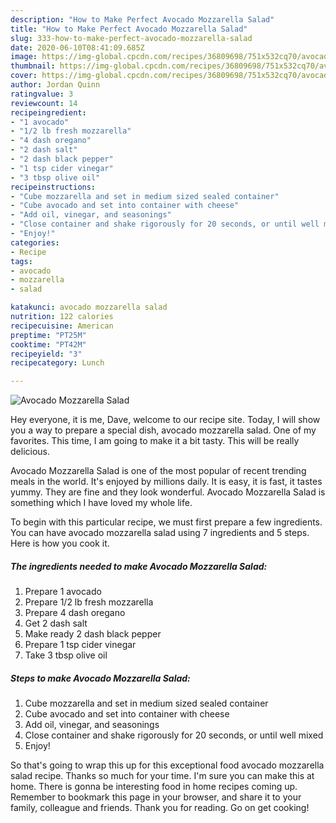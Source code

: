 ```yaml
---
description: "How to Make Perfect Avocado Mozzarella Salad"
title: "How to Make Perfect Avocado Mozzarella Salad"
slug: 333-how-to-make-perfect-avocado-mozzarella-salad
date: 2020-06-10T08:41:09.685Z
image: https://img-global.cpcdn.com/recipes/36809698/751x532cq70/avocado-mozzarella-salad-recipe-main-photo.jpg
thumbnail: https://img-global.cpcdn.com/recipes/36809698/751x532cq70/avocado-mozzarella-salad-recipe-main-photo.jpg
cover: https://img-global.cpcdn.com/recipes/36809698/751x532cq70/avocado-mozzarella-salad-recipe-main-photo.jpg
author: Jordan Quinn
ratingvalue: 3
reviewcount: 14
recipeingredient:
- "1 avocado"
- "1/2 lb fresh mozzarella"
- "4 dash oregano"
- "2 dash salt"
- "2 dash black pepper"
- "1 tsp cider vinegar"
- "3 tbsp olive oil"
recipeinstructions:
- "Cube mozzarella and set in medium sized sealed container"
- "Cube avocado and set into container with cheese"
- "Add oil, vinegar, and seasonings"
- "Close container and shake rigorously for 20 seconds, or until well mixed"
- "Enjoy!"
categories:
- Recipe
tags:
- avocado
- mozzarella
- salad

katakunci: avocado mozzarella salad 
nutrition: 122 calories
recipecuisine: American
preptime: "PT25M"
cooktime: "PT42M"
recipeyield: "3"
recipecategory: Lunch

---
```



![Avocado Mozzarella Salad](https://img-global.cpcdn.com/recipes/36809698/751x532cq70/avocado-mozzarella-salad-recipe-main-photo.jpg)

Hey everyone, it is me, Dave, welcome to our recipe site. Today, I will show you a way to prepare a special dish, avocado mozzarella salad. One of my favorites. This time, I am going to make it a bit tasty. This will be really delicious.



Avocado Mozzarella Salad is one of the most popular of recent trending meals in the world. It's enjoyed by millions daily. It is easy, it is fast, it tastes yummy. They are fine and they look wonderful. Avocado Mozzarella Salad is something which I have loved my whole life.


To begin with this particular recipe, we must first prepare a few ingredients. You can have avocado mozzarella salad using 7 ingredients and 5 steps. Here is how you cook it.

<!--inarticleads1-->

##### The ingredients needed to make Avocado Mozzarella Salad:

1. Prepare 1 avocado
1. Prepare 1/2 lb fresh mozzarella
1. Prepare 4 dash oregano
1. Get 2 dash salt
1. Make ready 2 dash black pepper
1. Prepare 1 tsp cider vinegar
1. Take 3 tbsp olive oil




<!--inarticleads2-->

##### Steps to make Avocado Mozzarella Salad:

1. Cube mozzarella and set in medium sized sealed container
1. Cube avocado and set into container with cheese
1. Add oil, vinegar, and seasonings
1. Close container and shake rigorously for 20 seconds, or until well mixed
1. Enjoy!




So that's going to wrap this up for this exceptional food avocado mozzarella salad recipe. Thanks so much for your time. I'm sure you can make this at home. There is gonna be interesting food in home recipes coming up. Remember to bookmark this page in your browser, and share it to your family, colleague and friends. Thank you for reading. Go on get cooking!
